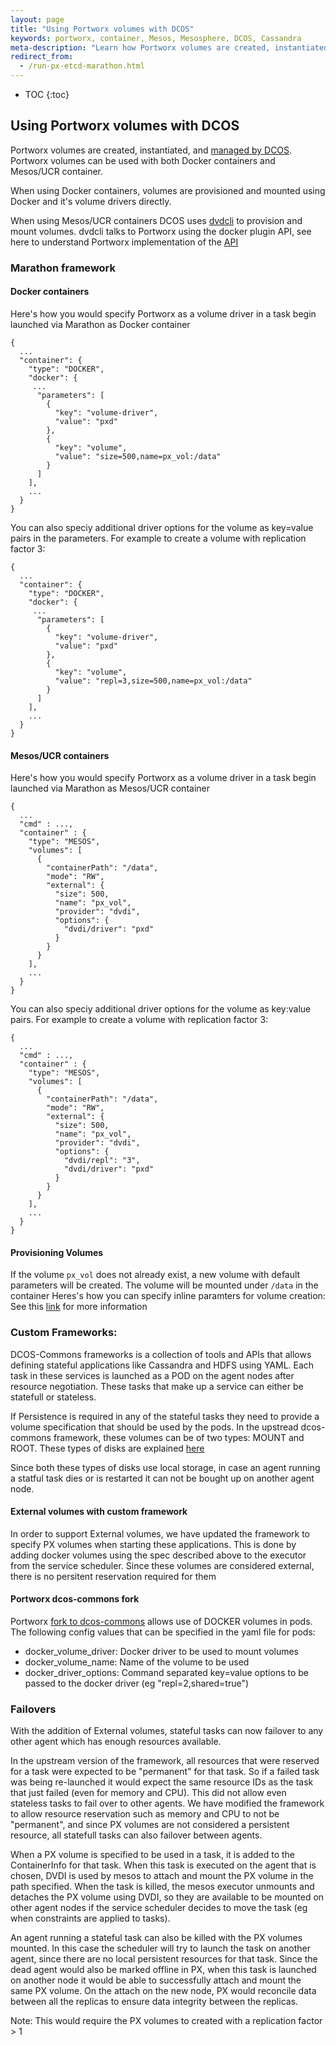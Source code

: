 ```yaml
---
layout: page
title: "Using Portworx volumes with DCOS"
keywords: portworx, container, Mesos, Mesosphere, DCOS, Cassandra
meta-description: "Learn how Portworx volumes are created, instantiated, and managed by DCOS.  Try Portworx on DC/OS today!"
redirect_from:
  - /run-px-etcd-marathon.html
---
```


* TOC
{:toc}

## Using Portworx volumes with DCOS

Portworx volumes are created, instantiated, and [managed by DCOS](http://mesos.apache.org/documentation/latest/isolators/docker-volume/). Portworx volumes can be used with both Docker containers and Mesos/UCR container.

When using Docker containers, volumes are provisioned and mounted using Docker and it's volume drivers directly.

When using Mesos/UCR containers DCOS uses [dvdcli]( https://github.com/codedellemc/dvdcli) to provision and mount volumes.
dvdcli talks to Portworx using the docker plugin API, see here to understand Portworx implementation of the 
[API](/scheduler/docker/volume_plugin.html)

### Marathon framework

#### Docker containers
Here's how you would specify Portworx as a volume driver in a task begin launched via Marathon as Docker container
```
{
  ...
  "container": {
    "type": "DOCKER",
    "docker": {
     ...
      "parameters": [
        {
          "key": "volume-driver",
          "value": "pxd"
        },
        {
          "key": "volume",
          "value": "size=500,name=px_vol:/data"
        }
      ]
    ],
    ...
  }
}
```

You can also speciy additional driver options for the volume as key=value pairs in the parameters. For example to create a
volume with replication factor 3:

```
{
  ...
  "container": {
    "type": "DOCKER",
    "docker": {
     ...
      "parameters": [
        {
          "key": "volume-driver",
          "value": "pxd"
        },
        {
          "key": "volume",
          "value": "repl=3,size=500,name=px_vol:/data"
        }
      ]
    ],
    ...
  }
}
```



#### Mesos/UCR containers

Here's how you would specify Portworx as a volume driver in a task begin launched via Marathon as Mesos/UCR container
```
{
  ...
  "cmd" : ...,
  "container" : {
    "type": "MESOS",
    "volumes": [
      {
        "containerPath": "/data",
        "mode": "RW",
        "external": {
          "size": 500,
          "name": "px_vol",
          "provider": "dvdi",
          "options": {
            "dvdi/driver": "pxd"
          }
        }
      }
    ],
    ...
  }
}
```

You can also speciy additional driver options for the volume as key:value pairs. For example to create a volume with
replication factor 3:

```
{
  ...
  "cmd" : ...,
  "container" : {
    "type": "MESOS",
    "volumes": [
      {
        "containerPath": "/data",
        "mode": "RW",
        "external": {
          "size": 500,
          "name": "px_vol",
          "provider": "dvdi",
          "options": {
            "dvdi/repl": "3",
            "dvdi/driver": "pxd"
          }
        }
      }
    ],
    ...
  }
}
```

#### Provisioning Volumes

If the volume `px_vol` does not already exist, a new volume with default parameters will be created. The volume will be
mounted under `/data` in the container Heres's how you can specify inline paramters for volume creation:
See this [link](https://github.com/portworx/px-docs/blob/gh-pages/scheduler/mesosphere-dcos/inline.md) for more information


### Custom Frameworks:
DCOS-Commons frameworks is a collection of tools and APIs that allows defining stateful applications like Cassandra and HDFS
using YAML. Each task in these services is launched as a POD on the agent nodes after resource negotiation. These tasks that 
make up a service can either be statefull or stateless.

If Persistence is required in any of the stateful tasks they need to provide a volume specification that should be used by
the pods. In the upstread dcos-commons framework, these volumes can be of two types: MOUNT and ROOT. These types of disks
are explained [here](http://mesos.apache.org/documentation/latest/multiple-disk)

Since both these types of disks use local storage, in case an agent running a statful task dies or
is restarted it can not be bought up on another agent node.

#### External volumes with custom framework
In order to support External volumes, we have updated the framework to specify PX volumes when starting these applications.
This is done by adding docker volumes using the spec described above to the executor from the service scheduler. Since
these volumes are considered external, there is no persitent reservation required for them

#### Portworx dcos-commons fork

Portworx [fork to dcos-commons](https://github.com/portworx/dcos-commons) allows use of DOCKER volumes in pods.
The following config values that can be specified in the yaml file for pods:
  - docker_volume_driver: Docker driver to be used to mount volumes
  - docker_volume_name: Name of the volume to be used
  - docker_driver_options: Command separated key=value options to be passed to the docker driver (eg "repl=2,shared=true")

### Failovers
With the addition of External volumes, stateful tasks can now failover to any other agent which has enough resources
available.

In the upstream version of the framework, all resources that were reserved for a task were expected to be "permanent" for
that task. So if a failed task was being re-launched it would expect the same resource IDs as the task that just failed
(even for memory and CPU). This did not allow even stateless tasks to fail over to other agents. We have modified the
framework to allow resource reservation such as memory and CPU to not be "permanent", and since PX volumes are not
considered a persistent resource, all statefull tasks can also failover between agents.

When a PX volume is specified to be used in a task, it is added to the ContainerInfo for that task. When this task is
executed on the agent that is chosen, DVDI is used by mesos to attach and mount the PX volume in the path specified. 
When the task is killed, the mesos executor unmounts and detaches the PX volume using DVDI, so they are available to be
mounted on other agent nodes if the service scheduler decides to move the task (eg when constraints are applied to tasks).

An agent running a stateful task can also be killed with the PX volumes mounted. In this case the scheduler will try to 
launch the task on another agent, since there are no local persistent resources for that task. Since the dead agent would
also be marked offline in PX, when this task is launched on another node it would be able to successfully attach and mount
the same PX volume. On the attach on the new node, PX would reconcile data between all the replicas to ensure data
integrity between the replicas.

Note: This would require the PX volumes to created with a replication factor > 1






